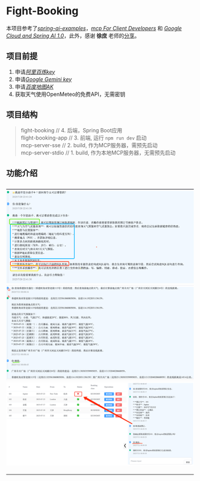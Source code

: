 # Fight-Booking

本项目参考了[*spring-ai-examples*][1]，[*mcp For Client Developers*][5] 和 [*Google Cloud and Spring AI 1.0*][6]，此外，感谢 **徐庶** 老师的[分享][4]。

## 项目前提
1. 申请[*阿里百炼key*][2]  
2. 申请[*Google Gemini key*][3]
3. 申请[*百度地图AK*][7]
4. 获取天气使用OpenMeteo的免费API，无需密钥

## 项目结构
> fight-booking     // 4. 后端，Spring Boot应用  
> flight-booking-app // 3. 前端, 运行 `npm run dev` 启动  
> mcp-server-sse    // 2. build, 作为MCP服务器，需预先启动  
> mcp-server-stdio // 1. build, 作为本地MCP服务器，无需预先启动  


## 功能介绍
![intro1](data/assets/intro1.png)  
![intro1](data/assets/intro2.png)
![img.png](data/assets/intro3.png)
---  
---  


[1]: https://github.com/spring-projects/spring-ai-examples
[2]: https://bailian.console.aliyun.com/?tab=model&spm=0.0.0.i1#/api-key
[3]: https://aistudio.google.com/apikey
[4]: https://www.yuque.com/geren-t8lyq/ncgl94/gwvu33ofgbrciqtb?singleDoc=
[5]: https://modelcontextprotocol.io/quickstart/client#java
[6]: https://cloud.google.com/blog/topics/developers-practitioners/google-cloud-and-spring-ai-10
[7]: https://lbs.baidu.com/faq/api?title=mcpserver/base
[8]: https://github.com/baidu-maps/mcp